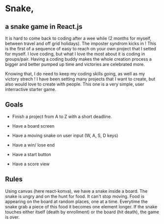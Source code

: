 # Snake,
## a snake game in React.js

It is hard to come back to coding after a wee while (2 months for myself, between travel and off grid holidays).
The imposter syndrom kicks in !
This is the first of a sequence of easy to reach on your own project that I setted for myself.
I love coding, but what I love the most about it is coding in groups/pair. Having a coding buddy makes the whole creation process a bigger and better pumped up time and victories are celebrated more.

Knowing that, I do need to keep my coding skills going, as well as my victory strech !
I have been setting many projects that I want to create, but also would love to create with people. This one is a very simple, user interractive starter game.

## Goals

- Finish a project from A to Z with a short deadline.

- Have a board screen

- Have a moving snake on user input (W, A, S, D keys)

- Have a win/ lose end

- Have a start button

- Have a score view


## Rules

Using canvas (here react-konva), we have a snake inside a board. The snake is ungry and on the hunt for food. It can't stop moving. Food is appearing on the board at random places, one at a time. Everytime the snake grab a piece of this food it becomes one element longer. If the snake touches either itself (death by enrollment) or the board (hit death), the game is over.
